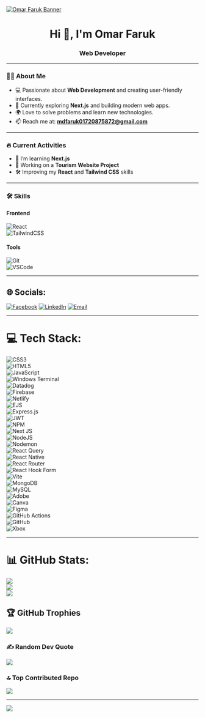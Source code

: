 [![Omar Faruk Banner](https://your-banner-image-link.com)](https://github.com/omarfaruk)  

<h1 align="center">Hi 👋, I'm Omar Faruk</h1>
<h3 align="center">Web Developer</h3>

---

### 🧑‍💻 About Me
- 💻 Passionate about **Web Development** and creating user-friendly interfaces.  
- 🚀 Currently exploring **Next.js** and building modern web apps.  
- 🌍 Love to solve problems and learn new technologies.  
- 📫 Reach me at: **mdfaruk01720875872@gmail.com**  

---

### 🔥 Current Activities
- 🌱 I’m learning **Next.js**  
- 💼 Working on a **Tourism Website Project**  
- 🛠 Improving my **React** and **Tailwind CSS** skills  

---

### 🛠 Skills  
#### Frontend  
![React](https://img.shields.io/badge/React-20232A?style=for-the-badge&logo=react&logoColor=61DAFB)  
![TailwindCSS](https://img.shields.io/badge/Tailwind_CSS-38B2AC?style=for-the-badge&logo=tailwind-css&logoColor=white)  

#### Tools  
![Git](https://img.shields.io/badge/Git-F05032?style=for-the-badge&logo=git&logoColor=white)  
![VSCode](https://img.shields.io/badge/Visual_Studio_Code-0078D4?style=for-the-badge&logo=visual-studio-code&logoColor=white)  

---

## 🌐 Socials:
[![Facebook](https://img.shields.io/badge/Facebook-%231877F2.svg?logo=Facebook&logoColor=white)](https://facebook.com/faruk5872a) 
[![LinkedIn](https://img.shields.io/badge/LinkedIn-%230077B5.svg?logo=linkedin&logoColor=white)](https://linkedin.com/in/omar-faruk8) 
[![Email](https://img.shields.io/badge/Email-D14836?logo=gmail&logoColor=white)](mailto:mdfaruk01720875872@gmail.com) 

---

# 💻 Tech Stack:
![CSS3](https://img.shields.io/badge/css3-%231572B6.svg?style=for-the-badge&logo=css3&logoColor=white)  
![HTML5](https://img.shields.io/badge/html5-%23E34F26.svg?style=for-the-badge&logo=html5&logoColor=white)  
![JavaScript](https://img.shields.io/badge/javascript-%23323330.svg?style=for-the-badge&logo=javascript&logoColor=%23F7DF1E)  
![Windows Terminal](https://img.shields.io/badge/Windows%20Terminal-%234D4D4D.svg?style=for-the-badge&logo=windows-terminal&logoColor=white)  
![Datadog](https://img.shields.io/badge/datadog-%23632CA6.svg?style=for-the-badge&logo=datadog&logoColor=white)  
![Firebase](https://img.shields.io/badge/firebase-%23039BE5.svg?style=for-the-badge&logo=firebase)  
![Netlify](https://img.shields.io/badge/netlify-%23000000.svg?style=for-the-badge&logo=netlify&logoColor=#00C7B7)  
![EJS](https://img.shields.io/badge/ejs-%23B4CA65.svg?style=for-the-badge&logo=ejs&logoColor=black)  
![Express.js](https://img.shields.io/badge/express.js-%23404d59.svg?style=for-the-badge&logo=express&logoColor=%2361DAFB)  
![JWT](https://img.shields.io/badge/JWT-black?style=for-the-badge&logo=JSON%20web%20tokens)  
![NPM](https://img.shields.io/badge/NPM-%23CB3837.svg?style=for-the-badge&logo=npm&logoColor=white)  
![Next JS](https://img.shields.io/badge/Next-black?style=for-the-badge&logo=next.js&logoColor=white)  
![NodeJS](https://img.shields.io/badge/node.js-6DA55F?style=for-the-badge&logo=node.js&logoColor=white)  
![Nodemon](https://img.shields.io/badge/NODEMON-%23323330.svg?style=for-the-badge&logo=nodemon&logoColor=%BBDEAD)  
![React Query](https://img.shields.io/badge/-React%20Query-FF4154?style=for-the-badge&logo=react%20query&logoColor=white)  
![React Native](https://img.shields.io/badge/react_native-%2320232a.svg?style=for-the-badge&logo=react&logoColor=%2361DAFB)  
![React Router](https://img.shields.io/badge/React_Router-CA4245?style=for-the-badge&logo=react-router&logoColor=white)  
![React Hook Form](https://img.shields.io/badge/React%20Hook%20Form-%23EC5990.svg?style=for-the-badge&logo=reacthookform&logoColor=white)  
![Vite](https://img.shields.io/badge/vite-%23646CFF.svg?style=for-the-badge&logo=vite&logoColor=white)  
![MongoDB](https://img.shields.io/badge/MongoDB-%234ea94b.svg?style=for-the-badge&logo=mongodb&logoColor=white)  
![MySQL](https://img.shields.io/badge/mysql-4479A1.svg?style=for-the-badge&logo=mysql&logoColor=white)  
![Adobe](https://img.shields.io/badge/adobe-%23FF0000.svg?style=for-the-badge&logo=adobe&logoColor=white)  
![Canva](https://img.shields.io/badge/Canva-%2300C4CC.svg?style=for-the-badge&logo=Canva&logoColor=white)  
![Figma](https://img.shields.io/badge/figma-%23F24E1E.svg?style=for-the-badge&logo=figma&logoColor=white)  
![GitHub Actions](https://img.shields.io/badge/github%20actions-%232671E5.svg?style=for-the-badge&logo=githubactions&logoColor=white)  
![GitHub](https://img.shields.io/badge/github-%23121011.svg?style=for-the-badge&logo=github&logoColor=white)  
![Xbox](https://img.shields.io/badge/xbox-%23107C10.svg?style=for-the-badge&logo=xbox&logoColor=white)  

---

# 📊 GitHub Stats:
![](https://github-readme-stats.vercel.app/api?username=mdfaruk0172087587&theme=transparent&hide_border=false&include_all_commits=false&count_private=false)<br/>
![](https://nirzak-streak-stats.vercel.app/?user=mdfaruk0172087587&theme=transparent&hide_border=false)<br/>
![](https://github-readme-stats.vercel.app/api/top-langs/?username=mdfaruk0172087587&theme=transparent&hide_border=false&include_all_commits=false&count_private=false&layout=compact)

## 🏆 GitHub Trophies
![](https://github-profile-trophy.vercel.app/?username=mdfaruk0172087587&theme=radical&no-frame=false&no-bg=true&margin-w=4)

### ✍️ Random Dev Quote
![](https://quotes-github-readme.vercel.app/api?type=horizontal&theme=radical)

### 🔝 Top Contributed Repo
![](https://github-contributor-stats.vercel.app/api?username=mdfaruk0172087587&limit=5&theme=dark&combine_all_yearly_contributions=true)

---
[![](https://visitcount.itsvg.in/api?id=mdfaruk0172087587&icon=0&color=0)](https://visitcount.itsvg.in)

<!-- Proudly created with GPRM ( https://gprm.itsvg.in ) -->
